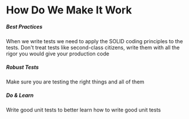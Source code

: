 # How Do We Make It Work

##### Best Practices

When we write tests we need to apply the SOLID coding principles to the tests. Don't treat tests like second-class citizens, write them with all the rigor you would give your production code 

##### Robust Tests

Make sure you are testing the right things and all of them

##### Do & Learn

Write good unit tests to better learn how to write good unit tests
